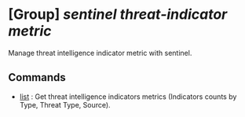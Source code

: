 # [Group] _sentinel threat-indicator metric_

Manage threat intelligence indicator metric with sentinel.

## Commands

- [list](/Commands/sentinel/threat-indicator/metric/_list.md)
: Get threat intelligence indicators metrics (Indicators counts by Type, Threat Type, Source).
